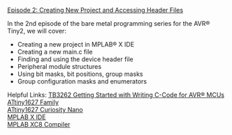 [Episode 2: Creating New Project and Accessing Header Files](https://www.youtube.com/watch?v=jcfP3V32mmE&list=PLtQdQmNK_0DQ8KGcZ1BOPv-3RDPvtqJ1H&index=2)

In the 2nd episode of the bare metal programming series for the AVR® Tiny2, we will cover:  
   - Creating a new project in MPLAB® X IDE  
   - Creating a new main.c file  
   - Finding and using the device header file  
   - Peripheral module structures  
   - Using bit masks, bit positions, group masks  
   - Group configuration masks and enumerators  

Helpful Links:
[TB3262 Getting Started with Writing C-Code for AVR® MCUs](https://mchp.us/34HSmoU)  
[ATtiny1627 Family](https://mchp.us/3hdTmo1)  
[ATtiny1627 Curiosity Nano](https://mchp.us/3BPuHiQ)  
[MPLAB X IDE](https://mchp.us/3sipKMw)  
[MPLAB XC8 Compiler](https://mchp.us/3JYGNcf)  